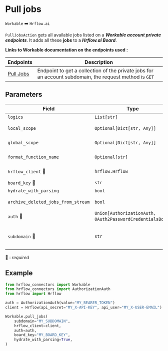 # Pull jobs

`Workable` :arrow_right: `Hrflow.ai`

`PullJobsAction` gets all available jobs listed on a ***Workable account private endpoints***. It adds all these **jobs** to a ***Hrflow.ai Board***.

**Links to Workable documentation on the endpoints used :**

| Endpoints | Description |
| --------- | ----------- |
| [Pull Jobs](https://workable.readme.io/docs/jobs) | Endpoint to get a collection of the private jobs for an account subdomain, the request method is `GET` |

## Parameters

| Field | Type | Description |
| ----- | ---- | ----------- |
| `logics`  | `List[str]` | Function names to apply as filter . Default value : `[]`        |
| `local_scope`  | `Optional[Dict[str, Any]]` | A dictionary containing the current scope's local variables. Default value : `None`        |
| `global_scope`  | `Optional[Dict[str, Any]]` | A dictionary containing the current scope's global variables. Default value : `None`       |
| `format_function_name`  | `Optional[str]` | Function name to format job before pushing. Default value : `None`        |
| `hrflow_client` :red_circle: | `hrflow.Hrflow` | Hrflow client instance used to communicate with the Hrflow.ai API        |
| `board_key` :red_circle: | `str` | Board key where the jobs to be added will be stored        |
| `hydrate_with_parsing`  | `bool` | Enrich the job with parsing. Default value : `False`        |
| `archive_deleted_jobs_from_stream`  | `bool` | Archive Board jobs when they are no longer in the incoming job stream. Default value : `True`        |
| `auth` :red_circle: | `Union[AuthorizationAuth, OAuth2PasswordCredentialsBody`] | Auth instance to identify and communicate with the platform        |
| `subdomain` :red_circle: | `str` | subdomain of a company endpoint in `https://{self.subdomain}.workable.com/spi/v3/jobs` for example subdomain=`eurostar` for eurostar company      |

:red_circle: : *required* 

## Example

```python
from hrflow_connectors import Workable
from hrflow_connectors import AuthorizationAuth
from hrflow import Hrflow

auth = AuthorizationAuth(value="MY_BEARER_TOKEN")
client = Hrflow(api_secret="MY_X-API-KEY", api_user="MY_X-USER-EMAIL")

Workable.pull_jobs(
    subdomain="MY_SUBDOMAIN",
    hrflow_client=client,
    auth=auth,
    board_key="MY_BOARD_KEY",
    hydrate_with_parsing=True,
)
```